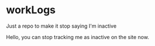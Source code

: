 # workLogs
Just a repo to make it stop saying I'm inactive


Hello, you can stop tracking me as inactive on the site now.
